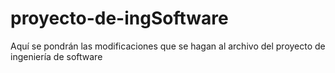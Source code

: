 # proyecto-de-ingSoftware
Aquí se pondrán las modificaciones que se hagan al archivo del proyecto de ingeniería de software

